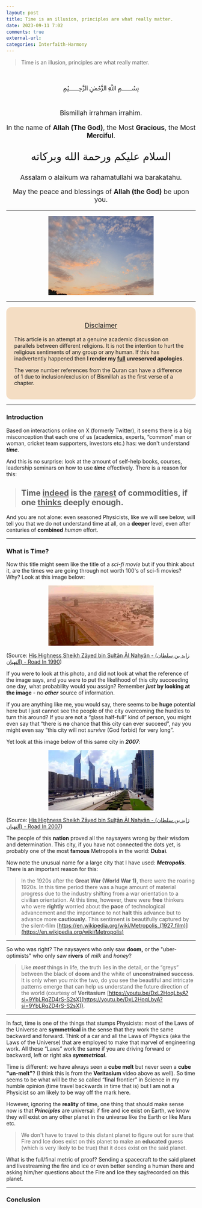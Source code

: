 ```yaml
---
layout: post
title: Time is an illusion, principles are what really matter.
date: 2023-09-11 7:02
comments: true
external-url:
categories: Interfaith-Harmony
---
```


> Time is an illusion, principles are what really matter.

<p style="text-align: center; font-size: 2em">﷽</p>

<p style="text-align: center; font-size: 1.25em">Bismillah irrahman irrahim.</p>

<p style="text-align: center; font-size: 1.25em">In the name of <b>Allah (The God)</b>, the Most <b>Gracious</b>, the Most <b>Merciful</b>.</p>

<p style="text-align: center; font-size: 2em">السلام عليكم ورحمة الله وبركاته</p>

<p style="text-align: center; font-size: 1.25em">Assalam o alaikum wa rahamatullahi wa barakatahu.</p>

<p style="text-align: center; font-size: 1.25em">May the peace and blessings of <b>Allah (the God)</b> be upon you.</p>

___

<p style="text-align: center;"><img src="/assets/sky/beautiful_sunset.jpeg" alt="Simple Summary of High Level Islamic Terminology" style="width: 20em"/></p>

___

<div style="background-color: rgba(236,191,140,0.51); padding: 1.5em; border-radius: 1em">
<p style="text-align: center; font-size: 1.25em"><u>Disclaimer</u></p>
This article is an attempt at a genuine academic discussion on parallels between different religions. It is not the intention to hurt the religious sentiments of any group or any human. If this has inadvertently happened then <b>I render my <u>full</u> unreserved apologies</b>. 

The verse number references from the Quran can have a difference of 1 due to inclusion/exclusion of Bismillah as the first verse of a chapter.
</div>

___

### Introduction

Based on interactions online on X (formerly Twitter), it seems there is a big misconception that each one of us (academics, experts, “common” man or woman, cricket team supporters, investors etc.) has: we don't understand **_time_**.

And this is no surprise: look at the amount of self-help books, courses, leadership seminars on how to use **_time_** effectively. There is a reason for this:

> ## Time **<u>indeed</u>** is the **<u>rarest</u>** of commodities, if one **<u>thinks</u>** deeply enough.

And you are not alone: even seasoned Physicists, like we will see below, will tell you that we do not understand time at all, on a **deeper** level, even after centuries of **combined** _human_ effort.

___

### What is Time?

Now this title might seem like the title of a _sci-fi movie_ but if you think about it, are the times we are going through not worth 100's of sci-fi movies? Why? Look at this image below:

<p style="text-align: center;"><img src="/assets/dubai/dubai-1990.png" alt="Simple Summary of High Level Islamic Terminology" style="width: 20em"/></p>

(Source: [His Highness Sheikh Zāyed bin Sulṭān Āl Nahyān - (زايد بن سلطان آلنهيان) - Road In 1990](https://traveltriangle.com/blog/history-of-dubai/))

If you were to look at this photo, and did not look at what the reference of the image says, and you were to put the likelihood of this city succeeding one day, what probability would you assign? Remember **_just_** **by looking at the image** - no **_other_** source of information.

If you are anything like me, you would say, there seems to be **huge** potential here but I just cannot see the people of the city overcoming the hurdles to turn this around? If you are not a “glass half-full” kind of person, you might even say that “there is **no** chance that this city can ever succeed”, nay you might even say “this city will not _survive_ (God forbid) for very long”.

Yet look at this image below of this same city in **_2007_**:

<p style="text-align: center;"><img src="/assets/dubai/Sheikh_Zayed_Road_on_28_December_2007.webp" alt="Simple Summary of High Level Islamic Terminology" style="width: 20em"/></p>

(Source: [His Highness Sheikh Zāyed bin Sulṭān Āl Nahyān - (زايد بن سلطان آلنهيان) - Road In 2007](https://traveltriangle.com/blog/history-of-dubai/))

The people of this **nation** proved all the naysayers wrong by their wisdom and determination. This city, if you have not connected the dots yet, is probably one of the most **famous** Metropolis in the world: **Dubai**.

Now note the unusual name for a large city that I have used: **_Metropolis_**. There is an important reason for this:

> In the 1920s after the **Great War (World War 1)**, there were the roaring 1920s. In this time period there was a huge amount of material progress due to the industry shifting from a war orientation to a civilian orientation. At this time, however, there were **free** thinkers who were **rightly** worried about the **pace** of technological advancement and the importance to not **halt** this advance but to advance more **cautiously**. This sentiment is beautifully captured by the silent-film [https://en.wikipedia.org/wiki/Metropolis_(1927_film)](https://en.wikipedia.org/wiki/Metropolis)

___

So who was right? The naysayers who only saw **doom,** or the "uber-optimists" who only saw **rivers** of _milk_ and _honey_? 

> Like **_most_** things in life, the truth lies in the detail, or the “greys” between the black of **doom** and the white of **unconstrained success**. It is only when you mix the two, do you see the beautiful and intricate patterns emerge that can help us understand the future direction of the world (courtesy of **Veritasium** [https://youtu.be/DxL2HoqLbyA?si=9YbLRqZD4rS-S2sX](https://youtu.be/DxL2HoqLbyA?si=9YbLRqZD4rS-S2sX)).

___

In fact, time is one of the things that stumps Physicists: most of the Laws of the Universe are **symmetrical** in the sense that they work the same backward and forward. Think of a car and all the Laws of Physics (aka the Laws of the Universe) that are employed to make that marvel of engineering work. All these “Laws” work the same if you are driving forward or backward, left or right aka **_symmetrical_**.

Time is different: we have always seen a **cube melt** but never seen a **cube "un-melt"**? (I think this is from the **Veritasium** video above as well). So time seems to be what will be the so called “final frontier” in Science in my humble opinion (time travel backwards in time that is) but I am not a Physicist so am likely to be way off the mark here.

However, ignoring the **reality** of time, one thing that should make sense now is that **_Principles_** are universal: if fire and ice exist on Earth, we know they will exist on any other planet in the universe like the Earth or like Mars etc.

> We don't have to travel to this distant planet to figure out for sure that Fire and Ice does exist on this planet to make an **educated** guess (which is very likely to be true) that it does exist on the said planet.

What is the full/final metric of proof? Sending a spacecraft to the said planet and livestreaming the fire and ice or even better sending a human there and asking him/her questions about the Fire and Ice they say/recorded on this planet.

___

### Conclusion


